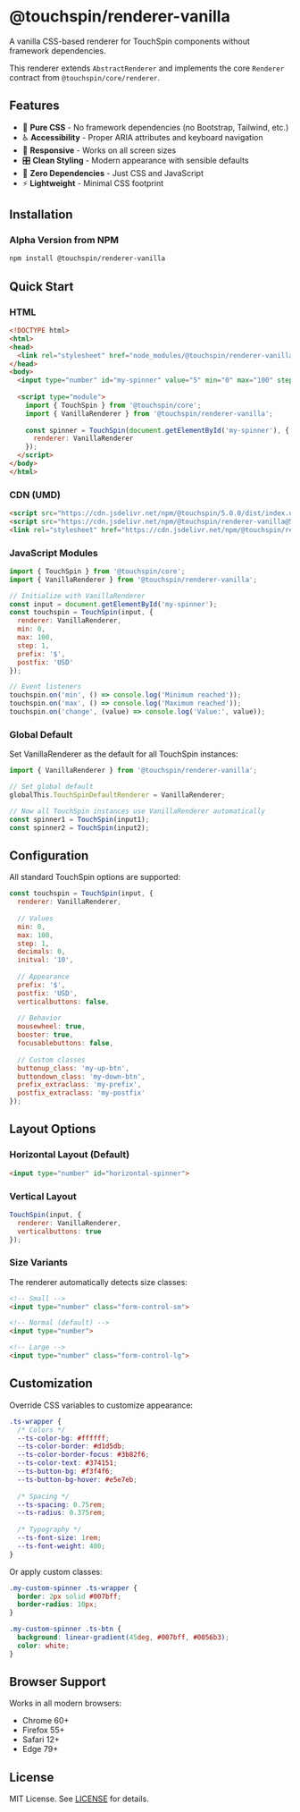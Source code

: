 # @touchspin/renderer-vanilla



A vanilla CSS-based renderer for TouchSpin components without framework dependencies.

This renderer extends `AbstractRenderer` and implements the core `Renderer` contract from `@touchspin/core/renderer`.

## Features

- 🎨 **Pure CSS** - No framework dependencies (no Bootstrap, Tailwind, etc.)
- ♿ **Accessibility** - Proper ARIA attributes and keyboard navigation
- 📱 **Responsive** - Works on all screen sizes
- 🎛️ **Clean Styling** - Modern appearance with sensible defaults
- 🔧 **Zero Dependencies** - Just CSS and JavaScript
- ⚡ **Lightweight** - Minimal CSS footprint

## Installation

### Alpha Version from NPM

```bash
npm install @touchspin/renderer-vanilla
```

## Quick Start

### HTML

```html
<!DOCTYPE html>
<html>
<head>
  <link rel="stylesheet" href="node_modules/@touchspin/renderer-vanilla/dist/touchspin-vanilla.css">
</head>
<body>
  <input type="number" id="my-spinner" value="5" min="0" max="100" step="1">
  
  <script type="module">
    import { TouchSpin } from '@touchspin/core';
    import { VanillaRenderer } from '@touchspin/renderer-vanilla';
    
    const spinner = TouchSpin(document.getElementById('my-spinner'), {
      renderer: VanillaRenderer
    });
  </script>
</body>
</html>
```

### CDN (UMD)

```html
<script src="https://cdn.jsdelivr.net/npm/@touchspin/5.0.0/dist/index.umd.js"></script>
<script src="https://cdn.jsdelivr.net/npm/@touchspin/renderer-vanilla@5.0.0-alpha.1/dist/index.umd.js"></script>
<link rel="stylesheet" href="https://cdn.jsdelivr.net/npm/@touchspin/renderer-vanilla@5.0.0-alpha.1/dist/touchspin-vanilla.css" />
```

### JavaScript Modules

```javascript
import { TouchSpin } from '@touchspin/core';
import { VanillaRenderer } from '@touchspin/renderer-vanilla';

// Initialize with VanillaRenderer
const input = document.getElementById('my-spinner');
const touchspin = TouchSpin(input, {
  renderer: VanillaRenderer,
  min: 0,
  max: 100,
  step: 1,
  prefix: '$',
  postfix: 'USD'
});

// Event listeners
touchspin.on('min', () => console.log('Minimum reached'));
touchspin.on('max', () => console.log('Maximum reached'));
touchspin.on('change', (value) => console.log('Value:', value));
```

### Global Default

Set VanillaRenderer as the default for all TouchSpin instances:

```javascript
import { VanillaRenderer } from '@touchspin/renderer-vanilla';

// Set global default
globalThis.TouchSpinDefaultRenderer = VanillaRenderer;

// Now all TouchSpin instances use VanillaRenderer automatically
const spinner1 = TouchSpin(input1);
const spinner2 = TouchSpin(input2);
```

## Configuration

All standard TouchSpin options are supported:

```javascript
const touchspin = TouchSpin(input, {
  renderer: VanillaRenderer,
  
  // Values
  min: 0,
  max: 100,
  step: 1,
  decimals: 0,
  initval: '10',
  
  // Appearance  
  prefix: '$',
  postfix: 'USD',
  verticalbuttons: false,
  
  // Behavior
  mousewheel: true,
  booster: true,
  focusablebuttons: false,
  
  // Custom classes
  buttonup_class: 'my-up-btn',
  buttondown_class: 'my-down-btn',
  prefix_extraclass: 'my-prefix',
  postfix_extraclass: 'my-postfix'
});
```

## Layout Options

### Horizontal Layout (Default)
```html
<input type="number" id="horizontal-spinner">
```

### Vertical Layout
```javascript
TouchSpin(input, {
  renderer: VanillaRenderer,
  verticalbuttons: true
});
```

### Size Variants

The renderer automatically detects size classes:

```html
<!-- Small -->
<input type="number" class="form-control-sm">

<!-- Normal (default) -->
<input type="number">

<!-- Large -->
<input type="number" class="form-control-lg">
```

## Customization

Override CSS variables to customize appearance:

```css
.ts-wrapper {
  /* Colors */
  --ts-color-bg: #ffffff;
  --ts-color-border: #d1d5db;
  --ts-color-border-focus: #3b82f6;
  --ts-color-text: #374151;
  --ts-button-bg: #f3f4f6;
  --ts-button-bg-hover: #e5e7eb;
  
  /* Spacing */
  --ts-spacing: 0.75rem;
  --ts-radius: 0.375rem;
  
  /* Typography */
  --ts-font-size: 1rem;
  --ts-font-weight: 400;
}
```

Or apply custom classes:

```css
.my-custom-spinner .ts-wrapper {
  border: 2px solid #007bff;
  border-radius: 10px;
}

.my-custom-spinner .ts-btn {
  background: linear-gradient(45deg, #007bff, #0056b3);
  color: white;
}
```

## Browser Support

Works in all modern browsers:
- Chrome 60+
- Firefox 55+  
- Safari 12+
- Edge 79+

## License

MIT License. See [LICENSE](LICENSE) for details.